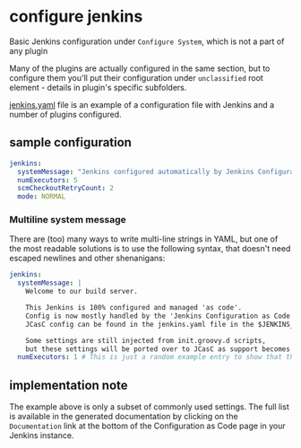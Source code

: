 # configure jenkins

Basic Jenkins configuration under `Configure System`, which is not a part of any plugin

Many of the plugins are actually configured in the same section, but to configure them you'll put their configuration under `unclassified` root element - details in plugin's specific subfolders.

[jenkins.yaml](jenkins.yaml) file is an example of a configuration file with Jenkins and a number of plugins configured.

## sample configuration

```yaml
jenkins:
  systemMessage: "Jenkins configured automatically by Jenkins Configuration as Code plugin\n\n"
  numExecutors: 5
  scmCheckoutRetryCount: 2
  mode: NORMAL
```

### Multiline system message

There are (too) many ways to write multi-line strings in YAML, but one of the most readable solutions
is to use the following syntax, that doesn't need escaped newlines and other shenanigans:

```yaml
jenkins:
  systemMessage: |
    Welcome to our build server.

    This Jenkins is 100% configured and managed 'as code'.
    Config is now mostly handled by the 'Jenkins Configuration as Code' (JCasC) plugin.
    JCasC config can be found in the jenkins.yaml file in the $JENKINS_HOME/casc/ folder.

    Some settings are still injected from init.groovy.d scripts,
    but these settings will be ported over to JCasC as support becomes available.
  numExecutors: 1 # This is just a random example entry to show that there is no "end token" for the multiline string apart from un-indent to the next YAML property.
```

## implementation note

The example above is only a subset of commonly used settings. The full list is available in the generated documentation by clicking on the `Documentation` link at the bottom of the Configuration as Code page in your Jenkins instance.
